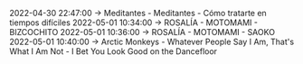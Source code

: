 2022-04-30 22:47:00 -> Meditantes - Meditantes - Cómo tratarte en tiempos difíciles
2022-05-01 10:34:00 -> ROSALÍA - MOTOMAMI - BIZCOCHITO
2022-05-01 10:36:00 -> ROSALÍA - MOTOMAMI - SAOKO
2022-05-01 10:40:00 -> Arctic Monkeys - Whatever People Say I Am, That's What I Am Not - I Bet You Look Good on the Dancefloor

